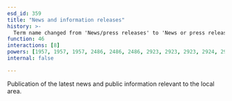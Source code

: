 ```yaml
---
esd_id: 359
title: "News and information releases"
history: >-
  Term name changed from 'News/press releases' to 'News or press releases' and scope notes added in version 2.02. Term name changed from 'News or press releases' to 'Council - news and information releases' in version 3.00. Name changed to 'News and information releases' and scope notes updated in version 4.00.
function: 46
interactions: [8]
powers: [1957, 1957, 1957, 2486, 2486, 2486, 2923, 2923, 2923, 2924, 2924, 2924]
internal: false

---
```


Publication of the latest news and public information relevant to the local area.

